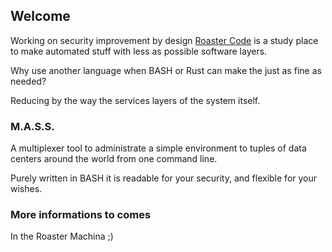 ## Welcome

Working on security improvement by design [Roaster Code](https://github.com/roastercode) is a study place to make automated stuff with less as possible software layers.

Why use another language when BASH or Rust can make the just as fine as needed?

Reducing by the way the services layers of the system itself.

### M.A.S.S.

A multiplexer tool to administrate a simple environment to tuples of data centers around the world from one command line.

Purely written in BASH it is readable for your security, and flexible for your wishes.

### More informations to comes

In the Roaster Machina ;)
